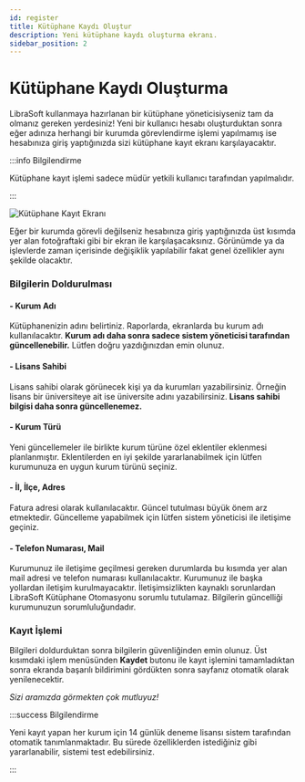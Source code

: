 ```yaml
---
id: register
title: Kütüphane Kaydı Oluştur
description: Yeni kütüphane kaydı oluşturma ekranı.
sidebar_position: 2
---
```


# Kütüphane Kaydı Oluşturma

LibraSoft kullanmaya hazırlanan bir kütüphane yöneticisiyseniz tam da olmanız gereken yerdesiniz! Yeni bir kullanıcı hesabı oluşturduktan sonra eğer adınıza herhangi bir kurumda görevlendirme işlemi yapılmamış ise hesabınıza giriş yaptığınızda sizi kütüphane kayıt ekranı karşılayacaktır.

:::info Bilgilendirme

Kütüphane kayıt işlemi sadece müdür yetkili kullanıcı tarafından yapılmalıdır.

:::

![Kütüphane Kayıt Ekranı](https://img.kutuphaneotomasyonu.web.tr/register-library.png)

Eğer bir kurumda görevli değilseniz hesabınıza giriş yaptığınızda üst kısımda yer alan fotoğraftaki gibi bir ekran ile karşılaşacaksınız. Görünümde ya da işlevlerde zaman içerisinde değişiklik yapılabilir fakat genel özellikler aynı şekilde olacaktır.

### Bilgilerin Doldurulması

#### - Kurum Adı

Kütüphanenizin adını belirtiniz. Raporlarda, ekranlarda bu kurum adı kullanılacaktır. **Kurum adı daha sonra sadece sistem yöneticisi tarafından güncellenebilir.** Lütfen doğru yazdığınızdan emin olunuz.

#### - Lisans Sahibi

Lisans sahibi olarak görünecek kişi ya da kurumları yazabilirsiniz. Örneğin lisans bir üniversiteye ait ise üniversite adını yazabilirsiniz. **Lisans sahibi bilgisi daha sonra güncellenemez.**

#### - Kurum Türü

Yeni güncellemeler ile birlikte kurum türüne özel eklentiler eklenmesi planlanmıştır. Eklentilerden en iyi şekilde yararlanabilmek için lütfen kurumunuza en uygun kurum türünü seçiniz.

#### - İl, İlçe, Adres

Fatura adresi olarak kullanılacaktır. Güncel tutulması büyük önem arz etmektedir. Güncelleme yapabilmek için lütfen sistem yöneticisi ile iletişime geçiniz.

#### - Telefon Numarası, Mail

Kurumunuz ile iletişime geçilmesi gereken durumlarda bu kısımda yer alan mail adresi ve telefon numarası kullanılacaktır. Kurumunuz ile başka yollardan iletişim kurulmayacaktır. İletişimsizlikten kaynaklı sorunlardan LibraSoft Kütüphane Otomasyonu sorumlu tutulamaz. Bilgilerin güncelliği kurumunuzun sorumluluğundadır.

### Kayıt İşlemi

Bilgileri doldurduktan sonra bilgilerin güvenliğinden emin olunuz. Üst kısımdaki işlem menüsünden **Kaydet** butonu ile kayıt işlemini tamamladıktan sonra ekranda başarılı bildirimini gördükten sonra sayfanız otomatik olarak yenilenecektir.

_Sizi aramızda görmekten çok mutluyuz!_

:::success Bilgilendirme

Yeni kayıt yapan her kurum için 14 günlük deneme lisansı sistem tarafından otomatik tanımlanmaktadır. Bu sürede özelliklerden istediğiniz gibi yararlanabilir, sistemi test edebilirsiniz.

:::